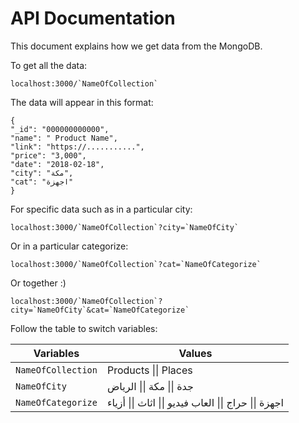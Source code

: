 # API Documentation
This document explains how we get data from the MongoDB.

To get all the data:
```
localhost:3000/`NameOfCollection`
```

The data will appear in this format:
```
{
"_id": "000000000000",
"name": " Product Name",
"link": "https://...........",
"price": "3,000",
"date": "2018-02-18",
"city": "مكة",
"cat": "اجهزة"
}
```

For specific data such as in a particular city:
```
localhost:3000/`NameOfCollection`?city=`NameOfCity`
```

Or in a particular categorize:
```
localhost:3000/`NameOfCollection`?cat=`NameOfCategorize`
```

Or together :)
```
localhost:3000/`NameOfCollection`?city=`NameOfCity`&cat=`NameOfCategorize`
```

Follow the table to switch variables:

Variables | Values 
--- | --- 
`NameOfCollection` | Products \|\| Places 
`NameOfCity` | جدة \|\| مكة \|\| الرياض  
`NameOfCategorize` | اجهزة \|\| حراج \|\| العاب فيديو \|\| اثاث \|\| أزياء 
